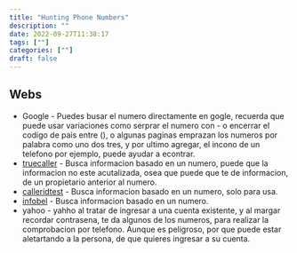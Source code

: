 ```yaml
---
title: "Hunting Phone Numbers"
description: "" 
date: 2022-09-27T11:38:17
tags: [""]
categories: [""]
draft: false
---
```


## Webs

* Google - Puedes busar el numero directamente en gogle, recuerda que puede usar variaciones como serprar el numero con - o encerrar el codigo de pais entre (), o algunas paginas emprazan los numeros por palabra como uno dos tres, y por ultimo agregar, el incono de un telefono por ejemplo, puede ayudar a econtrar.
* [truecaller](https://www.truecaller.com/) - Busca informacion basado en un numero, puede que la informacion no este acutalizada, osea que puede que te de informacion, de un propietario anterior al numero.
* [calleridtest](https://calleridtest.com/) - Busca informacion basado en un numero, solo para usa.
* [infobel](https://www.infobel.com/es/world) - Busca informacion basado en un numero.
* yahoo - yahho al tratar de ingresar a una cuenta existente, y al margar recordar contrasena, te da algunos de los numeros, para realizar la comprobacion por telefono. Aunque es peligroso, por que puede estar aletartando a la persona, de que quieres ingresar a su cuenta.
